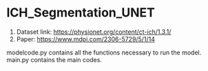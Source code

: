 # ICH_Segmentation_UNET
1) Dataset link: https://physionet.org/content/ct-ich/1.3.1/
2) Paper: https://www.mdpi.com/2306-5729/5/1/14 

modelcode.py contains all the functions necessary to run the model. 
main.py contains the main codes.
